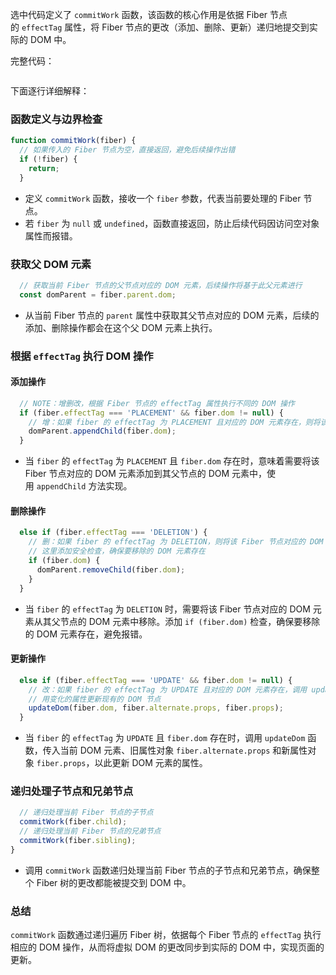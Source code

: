 选中代码定义了 `commitWork` 函数，该函数的核心作用是依据 Fiber 节点的 `effectTag` 属性，将 Fiber 节点的更改（添加、删除、更新）递归地提交到实际的 DOM 中。


完整代码：

```js

```


下面逐行详细解释：

### 函数定义与边界检查

```javascript
function commitWork(fiber) {
  // 如果传入的 Fiber 节点为空，直接返回，避免后续操作出错
  if (!fiber) {
    return;
  }
```

- 定义 `commitWork` 函数，接收一个 `fiber` 参数，代表当前要处理的 Fiber 节点。
- 若 `fiber` 为 `null` 或 `undefined`，函数直接返回，防止后续代码因访问空对象属性而报错。

### 获取父 DOM 元素

```javascript
  // 获取当前 Fiber 节点的父节点对应的 DOM 元素，后续操作将基于此父元素进行
  const domParent = fiber.parent.dom;
```

- 从当前 Fiber 节点的 `parent` 属性中获取其父节点对应的 DOM 元素，后续的添加、删除操作都会在这个父 DOM 元素上执行。

### 根据 `effectTag` 执行 DOM 操作

#### 添加操作

```javascript
  // NOTE：增删改，根据 Fiber 节点的 effectTag 属性执行不同的 DOM 操作
  if (fiber.effectTag === 'PLACEMENT' && fiber.dom != null) {
    // 增：如果 fiber 的 effectTag 为 PLACEMENT 且对应的 DOM 元素存在，则将该 DOM 元素添加到父节点的 DOM 元素中
    domParent.appendChild(fiber.dom);
  }
```

- 当 `fiber` 的 `effectTag` 为 `PLACEMENT` 且 `fiber.dom` 存在时，意味着需要将该 Fiber 节点对应的 DOM 元素添加到其父节点的 DOM 元素中，使用 `appendChild` 方法实现。

#### 删除操作

```javascript
  else if (fiber.effectTag === 'DELETION') {
    // 删：如果 fiber 的 effectTag 为 DELETION，则将该 Fiber 节点对应的 DOM 元素从父节点的 DOM 元素中移除
    // 这里添加安全检查，确保要移除的 DOM 元素存在
    if (fiber.dom) {
      domParent.removeChild(fiber.dom);
    }
  }
```

- 当 `fiber` 的 `effectTag` 为 `DELETION` 时，需要将该 Fiber 节点对应的 DOM 元素从其父节点的 DOM 元素中移除。添加 `if (fiber.dom)` 检查，确保要移除的 DOM 元素存在，避免报错。

#### 更新操作

```javascript
  else if (fiber.effectTag === 'UPDATE' && fiber.dom != null) {
    // 改：如果 fiber 的 effectTag 为 UPDATE 且对应的 DOM 元素存在，调用 updateDom 函数，使用新旧属性更新 DOM 元素的属性
    // 用变化的属性更新现有的 DOM 节点
    updateDom(fiber.dom, fiber.alternate.props, fiber.props);
  }
```

- 当 `fiber` 的 `effectTag` 为 `UPDATE` 且 `fiber.dom` 存在时，调用 `updateDom` 函数，传入当前 DOM 元素、旧属性对象 `fiber.alternate.props` 和新属性对象 `fiber.props`，以此更新 DOM 元素的属性。

### 递归处理子节点和兄弟节点

```javascript
  // 递归处理当前 Fiber 节点的子节点
  commitWork(fiber.child);
  // 递归处理当前 Fiber 节点的兄弟节点
  commitWork(fiber.sibling);
}
```

- 调用 `commitWork` 函数递归处理当前 Fiber 节点的子节点和兄弟节点，确保整个 Fiber 树的更改都能被提交到 DOM 中。

### 总结

`commitWork` 函数通过递归遍历 Fiber 树，依据每个 Fiber 节点的 `effectTag` 执行相应的 DOM 操作，从而将虚拟 DOM 的更改同步到实际的 DOM 中，实现页面的更新。